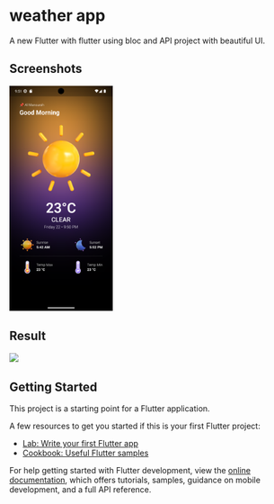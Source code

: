 # weather app 

A new Flutter with flutter using bloc and API project with beautiful UI.

## Screenshots
<img src="https://github.com/ahmedramadan-20/Weather_App_using_BLOC_and_APIs/blob/master/assets/screens/1.png" height="400">


## Result 
<img src="https://github.com/ahmedramadan-20/Weather_App_using_BLOC_and_APIs/blob/master/assets/screens/result.gif" height="400">




## Getting Started

This project is a starting point for a Flutter application.

A few resources to get you started if this is your first Flutter project:

- [Lab: Write your first Flutter app](https://docs.flutter.dev/get-started/codelab)
- [Cookbook: Useful Flutter samples](https://docs.flutter.dev/cookbook)

For help getting started with Flutter development, view the
[online documentation](https://docs.flutter.dev/), which offers tutorials,
samples, guidance on mobile development, and a full API reference.
